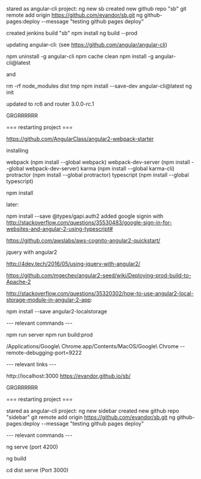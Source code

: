 stared as angular-cli project: ng new sb
created new github repo "sb"
git remote add origin https://github.com/evandor/sb.git
ng github-pages:deploy --message "testing github pages deploy"

created jenkins build "sb"
npm install
ng build --prod

updating angular-cli: (see https://github.com/angular/angular-cli)

  npm uninstall -g angular-cli
  npm cache clean
  npm install -g angular-cli@latest

and

  rm -rf node_modules dist tmp
  npm install --save-dev angular-cli@latest
  ng init

updated to rc6 and router 3.0.0-rc.1

GRGRRRRRR

=== restarting project ===

https://github.com/AngularClass/angular2-webpack-starter

installing

webpack (npm install --global webpack)
webpack-dev-server (npm install --global webpack-dev-server)
karma (npm install --global karma-cli)
protractor (npm install --global protractor)
typescript (npm install --global typescript)

npm install

later:

npm install --save @types/gapi.auth2
added google signin with http://stackoverflow.com/questions/35530483/google-sign-in-for-websites-and-angular-2-using-typescript#

https://github.com/awslabs/aws-cognito-angular2-quickstart/


jquery with angular2

  http://4dev.tech/2016/05/using-jquery-with-angular2/


https://github.com/mgechev/angular2-seed/wiki/Deploying-prod-build-to-Apache-2

http://stackoverflow.com/questions/35320302/how-to-use-angular2-local-storage-module-in-angular-2-app:

  npm install --save angular2-localstorage

--- relevant commands ---

npm run server
npm run build:prod

/Applications/Google\ Chrome.app/Contents/MacOS/Google\ Chrome --remote-debugging-port=9222

--- relevant links ---

http://localhost:3000
https://evandor.github.io/sb/   



GRGRRRRRR

=== restarting project ===

stared as angular-cli project: ng new sidebar
created new github repo "sidebar"
git remote add origin https://github.com/evandor/sb.git
ng github-pages:deploy --message "testing github pages deploy"

--- relevant commands ---

ng serve (port 4200)

ng build

cd dist
serve (Port 3000)